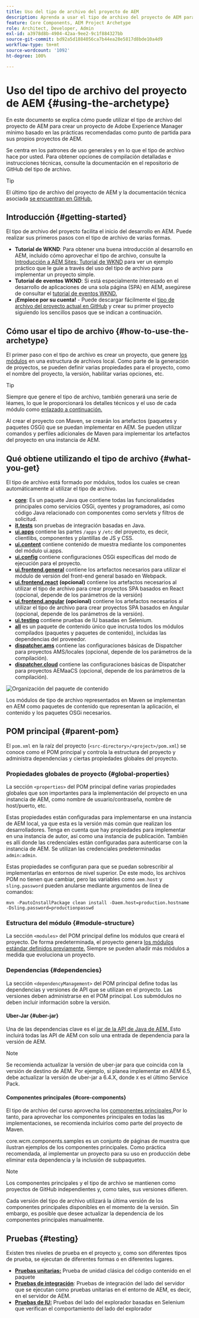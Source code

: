 ```yaml
---
title: Uso del tipo de archivo del proyecto de AEM
description: Aprenda a usar el tipo de archivo del proyecto de AEM para crear un proyecto de Adobe Experience Manager basado en las prácticas recomendadas como punto de partida para sus propios proyectos de AEM.
feature: Core Components, AEM Project Archetype
role: Architect, Developer, Admin
exl-id: a3978d8b-4904-42aa-9ee2-9c1f884327bb
source-git-commit: bd92a5d1884056ca7b44ea28e5817d8bde10a4d9
workflow-type: tm+mt
source-wordcount: '1092'
ht-degree: 100%

---
```



# Uso del tipo de archivo del proyecto de AEM {#using-the-archetype}

En este documento se explica cómo puede utilizar el tipo de archivo del proyecto de AEM para crear un proyecto de Adobe Experience Manager mínimo basado en las prácticas recomendadas como punto de partida para sus propios proyectos de AEM.

Se centra en los patrones de uso generales y en lo que el tipo de archivo hace por usted. Para obtener opciones de compilación detalladas e instrucciones técnicas, consulte la documentación en el repositorio de GitHub del tipo de archivo.

>[!TIP]
>
>El último tipo de archivo del proyecto de AEM y la documentación técnica asociada [se encuentran en GitHub.](https://github.com/adobe/aem-project-archetype)

## Introducción {#getting-started}

El tipo de archivo del proyecto facilita el inicio del desarrollo en AEM. Puede realizar sus primeros pasos con el tipo de archivo de varias formas.

* **Tutorial de WKND**: Para obtener una buena introducción al desarrollo en AEM, incluido cómo aprovechar el tipo de archivo, consulte la [Introducción a AEM Sites: Tutorial de WKND](https://experienceleague.adobe.com/docs/experience-manager-learn/getting-started-wknd-tutorial-develop/overview.html?lang=es) para ver un ejemplo práctico que le guíe a través del uso del tipo de archivo para implementar un proyecto simple.
* **Tutorial de eventos WKND**: Si está especialmente interesado en el desarrollo de aplicaciones de una sola página (SPA) en AEM, asegúrese de consultar el [tutorial de eventos WKND.](https://experienceleague.adobe.com/docs/experience-manager-learn/sites/spa-editor/spa-editor-framework-feature-video-use.html?lang=es)
* **¡Empiece por su cuenta!** - Puede descargar fácilmente el [tipo de archivo del proyecto actual en GitHub](https://github.com/adobe/aem-project-archetype) y crear su primer proyecto siguiendo los sencillos pasos que se indican a continuación.

## Cómo usar el tipo de archivo {#how-to-use-the-archetype}

El primer paso con el tipo de archivo es crear un proyecto, que genere [los módulos](#what-you-get) en una estructura de archivos local. Como parte de la generación de proyectos, se pueden definir varias propiedades para el proyecto, como el nombre del proyecto, la versión, habilitar varias opciones, etc.

>[!TIP]
>
>Siempre que genere el tipo de archivo, también generará una serie de léames, lo que le proporcionará los detalles técnicos y el uso de cada módulo como [enlazado a continuación.](#what-you-get)

Al crear el proyecto con Maven, se crearán los artefactos (paquetes y paquetes OSGi) que se puedan implementar en AEM. Se pueden utilizar comandos y perfiles adicionales de Maven para implementar los artefactos del proyecto en una instancia de AEM.

## Qué obtiene utilizando el tipo de archivo {#what-you-get}

El tipo de archivo está formado por módulos, todos los cuales se crean automáticamente al utilizar el tipo de archivo.

* **[core](https://github.com/adobe/aem-project-archetype/tree/develop/src/main/archetype/core)**: Es un paquete Java que contiene todas las funcionalidades principales como servicios OSGi, oyentes y programadores, así como código Java relacionado con componentes como servlets y filtros de solicitud.
* **[it.tests](https://github.com/adobe/aem-project-archetype/tree/develop/src/main/archetype/it.tests)** son pruebas de integración basadas en Java.
* **[ui.apps](https://github.com/adobe/aem-project-archetype/tree/develop/src/main/archetype/ui.apps)** contiene las partes `/apps` y `/etc` del proyecto, es decir, clientlibs, componentes y plantillas de JS y CSS.
* **[ui.content](https://github.com/adobe/aem-project-archetype/tree/develop/src/main/archetype/ui.content)** contiene contenido de muestra mediante los componentes del módulo ui.apps.
* **[ui.config](https://github.com/adobe/aem-project-archetype/tree/develop/src/main/archetype/ui.config)** contiene configuraciones OSGi específicas del modo de ejecución para el proyecto.
* **[ui.frontend.general](https://github.com/adobe/aem-project-archetype/tree/develop/src/main/archetype/ui.frontend.general)** contiene los artefactos necesarios para utilizar el módulo de versión del front-end general basado en Webpack.
* **[ui.frontend.react](https://github.com/adobe/aem-project-archetype/tree/develop/src/main/archetype/ui.frontend.react)** **(opcional)** contiene los artefactos necesarios al utilizar el tipo de archivo para crear proyectos SPA basados en React (opcional, depende de los parámetros de la versión)
* **[ui.frontend.angular](https://github.com/adobe/aem-project-archetype/tree/develop/src/main/archetype/ui.frontend.angular)** **(opcional)** contiene los artefactos necesarios al utilizar el tipo de archivo para crear proyectos SPA basados en Angular (opcional, depende de los parámetros de la versión).
* **[ui.testing](https://github.com/adobe/aem-project-archetype/tree/develop/src/main/archetype/ui.tests)** contiene pruebas de IU basadas en Selenium.
* **[all](https://github.com/adobe/aem-project-archetype/tree/develop/src/main/archetype/all)** es un paquete de contenido único que incrusta todos los módulos compilados (paquetes y paquetes de contenido), incluidas las dependencias del proveedor.
* **[dispatcher.ams](https://github.com/adobe/aem-project-archetype/tree/develop/src/main/archetype/dispatcher.ams)** contiene las configuraciones básicas de Dispatcher para proyectos AMS/locales (opcional, depende de los parámetros de la compilación).
* **[dispatcher.cloud](https://github.com/adobe/aem-project-archetype/tree/develop/src/main/archetype/dispatcher.cloud)** contiene las configuraciones básicas de Dispatcher para proyectos AEMaaCS (opcional, depende de los parámetros de la compilación).

![Organización del paquete de contenido](/help/assets/content-package-organization.png)

Los módulos de tipo de archivo representados en Maven se implementan en AEM como paquetes de contenido que representan la aplicación, el contenido y los paquetes OSGi necesarios.

## POM principal {#parent-pom}

El `pom.xml` en la raíz del proyecto (`<src-directory>/<project>/pom.xml`) se conoce como el POM principal y controla la estructura del proyecto y administra dependencias y ciertas propiedades globales del proyecto.

### Propiedades globales de proyecto {#global-properties}

La sección `<properties>` del POM principal define varias propiedades globales que son importantes para la implementación del proyecto en una instancia de AEM, como nombre de usuario/contraseña, nombre de host/puerto, etc.

Estas propiedades están configuradas para implementarse en una instancia de AEM local, ya que esta es la versión más común que realizan los desarrolladores. Tenga en cuenta que hay propiedades para implementar en una instancia de autor, así como una instancia de publicación. También es allí donde las credenciales están configuradas para autenticarse con la instancia de AEM. Se utilizan las credenciales predeterminadas `admin:admin`.

Estas propiedades se configuran para que se puedan sobrescribir al implementarlas en entornos de nivel superior. De este modo, los archivos POM no tienen que cambiar, pero las variables como `aem.host` y `sling.password` pueden anularse mediante argumentos de línea de comandos:

```shell
mvn -PautoInstallPackage clean install -Daem.host=production.hostname -Dsling.password=productionpasswd
```

### Estructura del módulo {#module-structure}

La sección `<modules>` del POM principal define los módulos que creará el proyecto. De forma predeterminada, el proyecto genera [los módulos estándar definidos previamente.](#what-you-get) Siempre se pueden añadir más módulos a medida que evoluciona un proyecto.

### Dependencias {#dependencies}

La sección `<dependencyManagement>` del POM principal define todas las dependencias y versiones de API que se utilizan en el proyecto. Las versiones deben administrarse en el POM principal. Los submódulos no deben incluir información sobre la versión.

#### Uber-Jar {#uber-jar}

Una de las dependencias clave es el [jar de la API de Java de AEM. ](https://experienceleague.adobe.com/docs/experience-manager-cloud-service/implementing/developing/aem-as-a-cloud-service-sdk.html?lang=es) Esto incluirá todas las API de AEM con solo una entrada de dependencia para la versión de AEM.

>[!NOTE]
>
>Se recomienda actualizar la versión de uber-jar para que coincida con la versión de destino de AEM. Por ejemplo, si planea implementar en AEM 6.5, debe actualizar la versión de uber-jar a 6.4.X, donde `X` es el último Service Pack.

#### Componentes principales {#core-components}

El tipo de archivo del curso aprovecha los [componentes principales.](/help/introduction.md)Por lo tanto, para aprovechar los componentes principales en todas las implementaciones, se recomienda incluirlos como parte del proyecto de Maven.

core.wcm.components.samples es un conjunto de páginas de muestra que ilustran ejemplos de los componentes principales. Como práctica recomendada, al implementar un proyecto para su uso en producción debe eliminar esta dependencia y la inclusión de subpaquetes.

>[!NOTE]
>
>Los componentes principales y el tipo de archivo se mantienen como proyectos de GitHub independientes y, como tales, sus versiones difieren.
>
>Cada versión del tipo de archivo utilizará la última versión de los componentes principales disponibles en el momento de la versión. Sin embargo, es posible que desee actualizar la dependencia de los componentes principales manualmente.

## Pruebas {#testing}

Existen tres niveles de prueba en el proyecto y, como son diferentes tipos de prueba, se ejecutan de diferentes formas o en diferentes lugares.

* **[Pruebas unitarias:](https://github.com/adobe/aem-project-archetype/tree/develop/src/main/archetype/core)** Prueba de unidad clásica del código contenido en el paquete
* **[Pruebas de integración](https://github.com/adobe/aem-project-archetype/tree/develop/src/main/archetype/it.tests)**: Pruebas de integración del lado del servidor que se ejecutan como pruebas unitarias en el entorno de AEM, es decir, en el servidor de AEM.
* **[Pruebas de IU:](https://github.com/adobe/aem-project-archetype/tree/develop/src/main/archetype/ui.tests)** Pruebas del lado del explorador basadas en Selenium que verifican el comportamiento del lado del explorador
